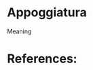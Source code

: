 # Appoggiatura

Meaning

# References:

[1]: https://en.wikipedia.org/wiki/Appoggiatura
[2]: http://www.iment.com/maida/familytree/henry/music/bachnotation.htm
